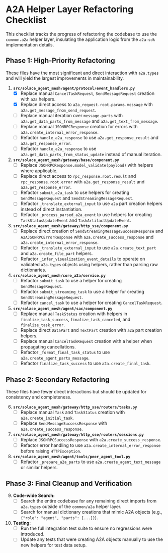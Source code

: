 # A2A Helper Layer Refactoring Checklist

This checklist tracks the progress of refactoring the codebase to use the `common.a2a` helper layer, insulating the application logic from the `a2a-sdk` implementation details.

## Phase 1: High-Priority Refactoring

These files have the most significant and direct interaction with `a2a.types` and will yield the largest improvements in maintainability.

1.  **`src/solace_agent_mesh/agent/protocol/event_handlers.py`**
    - [x] Replace manual `CancelTaskRequest`, `SendMessageRequest` creation with `a2a` helpers.
    - [x] Replace direct access to `a2a_request.root.params.message` with `a2a.get_message_from_send_request`.
    - [ ] Replace manual iteration over `message.parts` with `a2a.get_data_parts_from_message` and `a2a.get_text_from_message`.
    - [ ] Replace manual `JSONRPCResponse` creation for errors with `a2a.create_internal_error_response`.
    - [ ] Refactor `handle_a2a_response` to use `a2a.get_response_result` and `a2a.get_response_error`.
    - [ ] Refactor `handle_a2a_response` to use `a2a.get_data_parts_from_status_update` instead of manual iteration.

2.  **`src/solace_agent_mesh/gateway/base/component.py`**
    - [ ] Replace `JSONRPCResponse.model_validate(payload)` with helpers where applicable.
    - [ ] Replace direct access to `rpc_response.root.result` and `rpc_response.root.error` with `a2a.get_response_result` and `a2a.get_response_error`.
    - [ ] Refactor `submit_a2a_task` to use helpers for creating `SendMessageRequest` and `SendStreamingMessageRequest`.
    - [ ] Refactor `_translate_external_input` to use `a2a` part creation helpers instead of direct instantiation.
    - [ ] Refactor `_process_parsed_a2a_event` to use helpers for creating `TaskStatusUpdateEvent` and `TaskArtifactUpdateEvent`.

3.  **`src/solace_agent_mesh/gateway/http_sse/component.py`**
    - [ ] Replace direct creation of `SendStreamingMessageSuccessResponse` and `A2AJSONRPCErrorResponse` with `a2a.create_success_response` and `a2a.create_internal_error_response`.
    - [ ] Refactor `_translate_external_input` to use `a2a.create_text_part` and `a2a.create_file_part` helpers.
    - [ ] Refactor `_infer_visualization_event_details` to operate on validated `a2a.types` objects using helpers, rather than parsing raw dictionaries.

4.  **`src/solace_agent_mesh/core_a2a/service.py`**
    - [ ] Refactor `submit_task` to use a helper for creating `SendMessageRequest`.
    - [ ] Refactor `submit_streaming_task` to use a helper for creating `SendStreamingMessageRequest`.
    - [ ] Refactor `cancel_task` to use a helper for creating `CancelTaskRequest`.

5.  **`src/solace_agent_mesh/agent/sac/component.py`**
    - [ ] Replace manual `TaskStatus` creation with helpers in `finalize_task_success`, `finalize_task_canceled`, and `finalize_task_error`.
    - [ ] Replace direct `DataPart` and `TextPart` creation with `a2a` part creation helpers.
    - [ ] Replace manual `CancelTaskRequest` creation with a helper when propagating cancellations.
    - [ ] Refactor `_format_final_task_status` to use `a2a.create_agent_parts_message`.
    - [ ] Refactor `finalize_task_success` to use `a2a.create_final_task`.

## Phase 2: Secondary Refactoring

These files have fewer direct interactions but should be updated for consistency and completeness.

6.  **`src/solace_agent_mesh/gateway/http_sse/routers/tasks.py`**
    - [ ] Replace manual `Task` and `TaskStatus` creation with `a2a.create_initial_task`.
    - [ ] Replace `SendMessageSuccessResponse` with `a2a.create_success_response`.

7.  **`src/solace_agent_mesh/gateway/http_sse/routers/sessions.py`**
    - [ ] Replace `JSONRPCSuccessResponse` with `a2a.create_success_response`.
    - [ ] Refactor error handling to use `a2a.create_internal_error_response` before raising `HTTPException`.

8.  **`src/solace_agent_mesh/agent/tools/peer_agent_tool.py`**
    - [ ] Refactor `_prepare_a2a_parts` to use `a2a.create_agent_text_message` or similar helpers.

## Phase 3: Final Cleanup and Verification

9.  **Code-wide Search:**
    - [ ] Search the entire codebase for any remaining direct imports from `a2a.types` outside of the `common/a2a` helper layer.
    - [ ] Search for manual dictionary creations that mimic A2A objects (e.g., `{"role": "agent", "parts": [...]}`).

10. **Testing:**
    - [ ] Run the full integration test suite to ensure no regressions were introduced.
    - [ ] Update any tests that were creating A2A objects manually to use the new helpers for test data setup.
